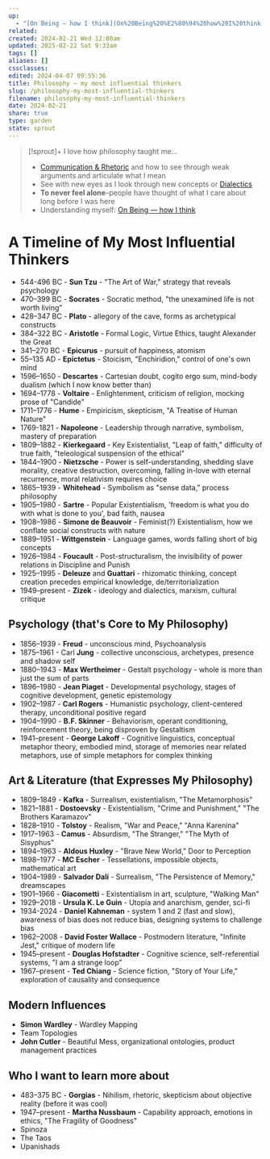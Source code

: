 ```yaml
---
up:
  - "[On Being — how I think](On%20Being%20%E2%80%94%20how%20I%20think.md)"
related: 
created: 2024-02-21 Wed 12:00am
updated: 2025-02-22 Sat 9:33am
tags: []
aliases: []
cssclasses: 
edited: 2024-04-07 09:55:36
title: Philosophy — my most influential thinkers
slug: /philosophy-my-most-influential-thinkers
filename: philosophy-my-most-influential-thinkers
date: 2024-02-21
share: true
type: garden
state: sprout
---
```


> [!sprout]+ I love how philosophy taught me...
> - [Communication & Rhetoric](how-i-communication-moc) and how to see through weak arguments and articulate what I mean
> - See with new eyes as I look through new concepts or [Dialectics](dialectics)
> - ****To never feel alone****–people have thought of what I care about long before I was here
> - Understanding myself: [On Being — how I think](on-being-how-i-think)

# A Timeline of My Most Influential Thinkers

- 544-496 BC - **Sun Tzu** - "The Art of War," strategy that reveals psychology
- 470–399 BC - **Socrates** - Socratic method, "the unexamined life is not worth living”
- 428–347 BC - **Plato** - allegory of the cave, forms as archetypical constructs 
- 384–322 BC - **Aristotle** - Formal Logic, Virtue Ethics, taught Alexander the Great
- 341–270 BC - **Epicurus** - pursuit of happiness, atomism
- 55–135 AD - **Epictetus** - Stoicism, "Enchiridion," control of one's own mind
- 1596–1650 - **Descartes** - Cartesian doubt, cogito ergo sum, mind-body dualism (which I now know better than)
- 1694–1778 - **Voltaire** - Enlightenment, criticism of religion, mocking prose of "Candide"
- 1711–1776 - **Hume** - Empiricism, skepticism, "A Treatise of Human Nature"
- 1769-1821 - **Napoleone** - Leadership through narrative, symbolism, mastery of preparation
- 1809–1882 - **Kierkegaard** - Key Existentialist, "Leap of faith," difficulty of true faith, "teleological suspension of the ethical"
- 1844–1900 - **Nietzsche** - Power is self-understanding, shedding slave morality, creative destruction, overcoming, falling in-love with eternal recurrence, moral relativism requires choice
- 1865–1939 - **Whitehead** - Symbolism as "sense data," process philosophy
- 1905–1980 - **Sartre** - Popular Existentialism, 'freedom is what you do with what is done to you', bad faith, nausea
- 1908–1986 - **Simone de Beauvoir** - Feminist(?) Existentialism, how we conflate social constructs with nature
- 1889–1951 - **Wittgenstein** - Language games, words falling short of big concepts 
- 1926–1984 - **Foucault** - Post-structuralism, the invisibility of power relations in Discipline and Punish
- 1925–1995 - **Deleuze** and **Guattari** - rhizomatic thinking, concept creation precedes empirical knowledge, de/territorialization
- 1949–present - **Zizek** - ideology and dialectics, marxism, cultural critique

## Psychology (that's Core to My Philosophy)

- 1856–1939 - **Freud** - unconscious mind, Psychoanalysis
- 1875–1961 - Carl **Jung** - collective unconscious, archetypes, presence and shadow self 
- 1880–1943 - **Max Wertheimer** - Gestalt psychology - whole is more than just the sum of parts
- 1896–1980 - **Jean Piaget** - Developmental psychology, stages of cognitive development, genetic epistemology
- 1902–1987 - **Carl Rogers** - Humanistic psychology, client-centered therapy, unconditional positive regard
- 1904–1990 - **B.F. Skinner** - Behaviorism, operant conditioning, reinforcement theory, being disproven by Gestaltism
- 1941–present - **George Lakoff** - Cognitive linguistics, conceptual metaphor theory, embodied mind, storage of memories near related metaphors, use of simple metaphors for complex thinking

## Art & Literature (that Expresses My Philosophy)

- 1809–1849 - **Kafka** - Surrealism, existentialism, "The Metamorphosis"
- 1821–1881 - **Dostoevsky** - Existentialism, "Crime and Punishment," "The Brothers Karamazov"
- 1828–1910 - **Tolstoy** - Realism, "War and Peace," "Anna Karenina"
- 1917–1963 - **Camus** - Absurdism, "The Stranger," "The Myth of Sisyphus"
- 1894–1963 - **Aldous Huxley** - "Brave New World," Door to Perception
- 1898–1977 - **MC Escher** - Tessellations, impossible objects, mathematical art
- 1904–1989 - **Salvador Dalí** - Surrealism, "The Persistence of Memory," dreamscapes
- 1901–1966 - **Giacometti** - Existentialism in art, sculpture, "Walking Man"
- 1929–2018 - **Ursula K. Le Guin** - Utopia and anarchism, gender, sci-fi
- 1934-2024 - **Daniel Kahneman** - system 1 and 2 (fast and slow), awareness of bias does not reduce bias, designing systems to challenge bias
- 1962–2008 - **David Foster Wallace** - Postmodern literature, "Infinite Jest," critique of modern life
- 1945–present - **Douglas Hofstadter** - Cognitive science, self-referential systems, "I am a strange loop"
- 1967–present - **Ted Chiang** - Science fiction, "Story of Your Life," exploration of causality and consequence
## Modern Influences

- **Simon Wardley** - Wardley Mapping
- Team Topologies
- **John Cutler** - Beautiful Mess, organizational ontologies, product management practices

## Who I want to learn more about 
- 483–375 BC - **Gorgias** - Nihilism, rhetoric, skepticism about objective reality (before it was cool)
- 1947–present - **Martha Nussbaum** - Capability approach, emotions in ethics, "The Fragility of Goodness"
- Spinoza
- The Taos
- Upanishads